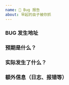 ```yaml
---
name: 🐛 Bug 报告
about: 早起的虫子被你抓
---
```


<!--
请确保已阅读 [文档](https://docs.nexmoe.com) 内相关部分，并按照模版提供信息
否则 issue 将被立即关闭，请勿重复提issue
-->

### BUG 发生地址

### 预期是什么？

### 实际发生了什么？

### 额外信息（日志、报错等）

<!--
请确保您部署的是[主线 master 分支](https://github.com/nexmoe/hexo-theme-nexmoe/tree/master)的最新版
-->
